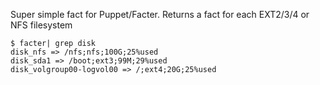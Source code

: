 Super simple fact for Puppet/Facter.  Returns a fact for each EXT2/3/4 or NFS filesystem

    $ facter| grep disk
    disk_nfs => /nfs;nfs;100G;25%used
    disk_sda1 => /boot;ext3;99M;29%used
    disk_volgroup00-logvol00 => /;ext4;20G;25%used

